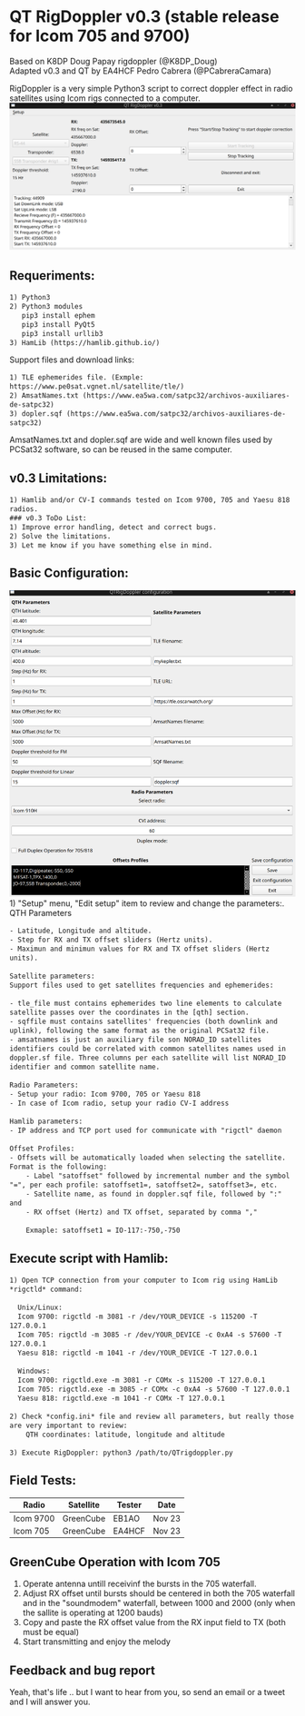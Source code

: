 # QT RigDoppler v0.3 (stable release for Icom 705 and 9700)

Based on K8DP Doug Papay rigdoppler (@K8DP_Doug)  
Adapted v0.3 and QT by EA4HCF Pedro Cabrera (@PCabreraCamara)  
  
RigDoppler is a very simple Python3 script to correct doppler effect in radio satellites using Icom rigs connected to a computer.
<picture>
 <source media="(prefers-color-scheme: dark)" srcset="https://github.com/dl3jop/QTrigdoppler/blob/main/images/mainWindow.png">
 <source media="(prefers-color-scheme: light)" srcset="https://github.com/dl3jop/QTrigdoppler/blob/main/images/mainWindow.png">
 <img alt="Shows QTRigDoppler GUI." src="https://github.com/dl3jop/QTrigdoppler/blob/main/images/mainWindow.png">
</picture>  
  
## Requeriments:  
    1) Python3  
    2) Python3 modules
       pip3 install ephem
       pip3 install PyQt5
       pip3 install urllib3
    3) HamLib (https://hamlib.github.io/)  
  
Support files and download links:  

    1) TLE ephemerides file. (Exmple: https://www.pe0sat.vgnet.nl/satellite/tle/)   
    2) AmsatNames.txt (https://www.ea5wa.com/satpc32/archivos-auxiliares-de-satpc32)   
    3) dopler.sqf (https://www.ea5wa.com/satpc32/archivos-auxiliares-de-satpc32)  

  
AmsatNames.txt and dopler.sqf are wide and well known files used by PCSat32 software, so can be reused in the same computer.  

## v0.3 Limitations:
    1) Hamlib and/or CV-I commands tested on Icom 9700, 705 and Yaesu 818 radios.
    ### v0.3 ToDo List:
    1) Improve error handling, detect and correct bugs. 
    2) Solve the limitations.
    3) Let me know if you have something else in mind.
    
## Basic Configuration:
<picture>
 <source media="(prefers-color-scheme: dark)" srcset="https://github.com/dl3jop/QTrigdoppler/blob/main/images/menu_config.png">
 <source media="(prefers-color-scheme: light)" srcset="https://github.com/dl3jop/QTrigdoppler/blob/main/images/menu_config.png">
 <img alt="Shows the GUI for editing config." src="https://github.com/dl3jop/QTrigdoppler/blob/main/images/menu_config.png">
</picture>  
    1) "Setup" menu, "Edit setup" item to review and change the parameters:. QTH Parameters
    
    - Latitude, Longitude and altitude.
    - Step for RX and TX offset sliders (Hertz units).
    - Maximun and minimun values for RX and TX offset sliders (Hertz units).

    Satellite parameters:
    Support files used to get satellites frequencies and ephemerides:

    - tle_file must contains ephemerides two line elements to calculate satellite passes over the coordinates in the [qth] section.
    - sqffile must contains satellites' frequencies (both downlink and uplink), following the same format as the original PCSat32 file.
    - amsatnames is just an auxiliary file son NORAD_ID satellites identifiers could be correlated with common satellites names used in doppler.sf file. Three columns per each satellite will list NORAD_ID identifier and common satellite name.

    Radio Parameters:
    - Setup your radio: Icom 9700, 705 or Yaesu 818
    - In case of Icom radio, setup your radio CV-I address

    Hamlib parameters:
    - IP address and TCP port used for communicate with "rigctl" daemon

    Offset Profiles:
    - Offsets will be automatically loaded when selecting the satellite. Format is the following:
        - Label "satoffset" followed by incremental number and the symbol "=", per each profile: satoffset1=, satoffset2=, satoffset3=, etc.
        - Satellite name, as found in doppler.sqf file, followed by ":" and
        - RX offset (Hertz) and TX offset, separated by comma ","

        Exmaple: satoffset1 = IO-117:-750,-750

  
## Execute script with Hamlib:  
    1) Open TCP connection from your computer to Icom rig using HamLib *rigctld* command:

      Unix/Linux:
      Icom 9700: rigctld -m 3081 -r /dev/YOUR_DEVICE -s 115200 -T 127.0.0.1
      Icom 705: rigctld -m 3085 -r /dev/YOUR_DEVICE -c 0xA4 -s 57600 -T 127.0.0.1
      Yaesu 818: rigctld -m 1041 -r /dev/YOUR_DEVICE -T 127.0.0.1

      Windows:
      Icom 9700: rigctld.exe -m 3081 -r COMx -s 115200 -T 127.0.0.1
      Icom 705: rigctld.exe -m 3085 -r COMx -c 0xA4 -s 57600 -T 127.0.0.1
      Yaesu 818: rigctld.exe -m 1041 -r COMx -T 127.0.0.1

    2) Check *config.ini* file and review all parameters, but really those are very important to review:  
        QTH coordinates: latitude, longitude and altitude 
        
    3) Execute RigDoppler: python3 /path/to/QTrigdoppler.py        
        
## Field Tests:

|     Radio     |   Satellite   |     Tester    |     Date    |
| ------------- | ------------- | ------------- | ----------- |
|  Icom 9700    |  GreenCube    |     EB1AO     |   Nov 23    |
|  Icom  705    |  GreenCube    |     EA4HCF    |   Nov 23    |

## GreenCube Operation with Icom 705

  1) Operate antenna untill receivinf the bursts in the 705 waterfall.
  2) Adjust RX offset until bursts should be centered in both the 705 waterfall and in the "soundmodem" waterfall, between 1000 and 2000 (only when the sallite is operating at 1200 bauds)
  3) Copy and paste the RX offset value from the RX input field to TX (both must be equal)
  4) Start transmitting and enjoy the melody

## Feedback and bug report

Yeah, that's life .. but I want to hear from you, so send an email or a tweet and I will answer you.


